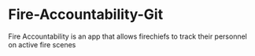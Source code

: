 # Fire-Accountability-Git
 Fire Accountability is an app that allows firechiefs to track their personnel on active fire scenes
